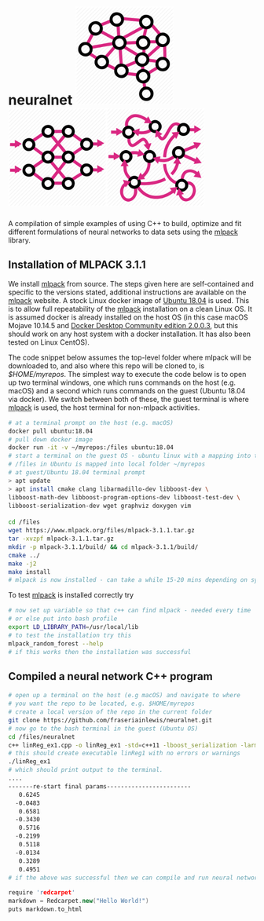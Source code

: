 # neuralnet <img src="https://github.com/fraseriainlewis/neuralnet/blob/master/neural_network_brain1.png" alt="drawing" width="200"/><img src="https://github.com/fraseriainlewis/neuralnet/blob/master/neural_network_brain2.png" alt="drawing" width="200"/><img src="https://github.com/fraseriainlewis/neuralnet/blob/master/neural_network_brain3.png" alt="drawing" width="200"/>
A compilation of simple examples of using C++ to build, optimize and fit different formulations of neural networks to data sets using the [mlpack](http://mlpack.org) library. 

## Installation of MLPACK 3.1.1
We install [mlpack](http://mlpack.org) from source. The steps given here are self-contained and specific to the versions stated, additional instructions are available on the [mlpack](http://mlpack.org) website. A stock Linux docker image of [Ubuntu 18.04](https://hub.docker.com/_/ubuntu) is used. This is to allow full repeatability of the [mlpack](http://mlpack.org) installation on a clean Linux OS. It is assumed docker is already installed on the host OS (in this case macOS Mojave 10.14.5 and [Docker Desktop Community edition 2.0.0.3](https://www.docker.com/products/docker-desktop), but this should work on any host system with a docker installation. It has also been tested on Linux CentOS).  

The code snippet below assumes the top-level folder where mlpack will be downloaded to, and also where this repo will be cloned to, is *$HOME/myrepos*. The simplest way to execute the code below is to open up two terminal windows, one which runs commands on the host (e.g. macOS) and a second which runs commands on the guest (Ubuntu 18.04 via docker). We switch between both of these, the guest terminal is where [mlpack](http://mlpack.org) is used, the host terminal for non-mlpack activities. 

```bash
# at a terminal prompt on the host (e.g. macOS)
docker pull ubuntu:18.04
# pull down docker image
docker run -it -v ~/myrepos:/files ubuntu:18.04 
# start a terminal on the guest OS - ubuntu linux with a mapping into the host OS filesystem
# /files in Ubuntu is mapped into local folder ~/myrepos
# at guest/Ubuntu 18.04 terminal prompt
> apt update
> apt install cmake clang libarmadillo-dev libboost-dev \
libboost-math-dev libboost-program-options-dev libboost-test-dev \
libboost-serialization-dev wget graphviz doxygen vim

cd /files
wget https://www.mlpack.org/files/mlpack-3.1.1.tar.gz
tar -xvzpf mlpack-3.1.1.tar.gz
mkdir -p mlpack-3.1.1/build/ && cd mlpack-3.1.1/build/
cmake ../
make -j2 
make install
# mlpack is now installed - can take a while 15-20 mins depending on system
```
To test [mlpack](http://mlpack.org) is installed correctly try
```bash
# now set up variable so that c++ can find mlpack - needed every time
# or else put into bash profile
export LD_LIBRARY_PATH=/usr/local/lib
# to test the installation try this
mlpack_random_forest --help
# if this works then the installation was successful
```

## Compiled a neural network C++ program 
```bash
# open up a terminal on the host (e.g macOS) and navigate to where
# you want the repo to be located, e.g. $HOME/myrepos
# create a local version of the repo in the current folder
git clone https://github.com/fraseriainlewis/neuralnet.git
# now go to the bash terminal in the guest (Ubuntu OS)
cd /files/neuralnet
c++ linReg_ex1.cpp -o linReg_ex1 -std=c++11 -lboost_serialization -larmadillo -lmlpack
# this should create executable linReg1 with no errors or warnings
./linReg_ex1
# which should print output to the terminal.
....
-------re-start final params------------------------
   0.6245
  -0.0483
   0.6581
  -0.3430
   0.5716
  -0.2199
   0.5118
  -0.0134
   0.3289
   0.4951
# if the above was successful then we can compile and run neural networks using mlpack
```


```c++
require 'redcarpet'
markdown = Redcarpet.new("Hello World!")
puts markdown.to_html
```
